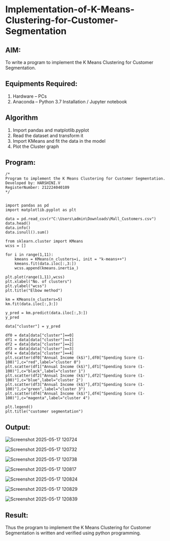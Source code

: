 # Implementation-of-K-Means-Clustering-for-Customer-Segmentation

## AIM:
To write a program to implement the K Means Clustering for Customer Segmentation.

## Equipments Required:
1. Hardware – PCs
2. Anaconda – Python 3.7 Installation / Jupyter notebook

## Algorithm
1. Import pandas and matplotlib.pyplot
2. Read the dataset and transform it
3. Import KMeans and fit the data in the model
4. Plot the Cluster graph

## Program:
```
/*
Program to implement the K Means Clustering for Customer Segmentation.
Developed by: HARSHINI.V
RegisterNumber: 212224040109 
*/


import pandas as pd
import matplotlib.pyplot as plt

data = pd.read_csv(r"C:\Users\admin\Downloads\Mall_Customers.csv")
data.head()
data.info()
data.isnull().sum()

from sklearn.cluster import KMeans
wcss = []

for i in range(1,11):
    kmeans = KMeans(n_clusters=i, init = "k-means++")
    kmeans.fit(data.iloc[:,3:])
    wcss.append(kmeans.inertia_)

plt.plot(range(1,11),wcss)
plt.xlabel("No. of clusters")
plt.ylabel("wcss")
plt.title("Elbow method")

km = KMeans(n_clusters=5)
km.fit(data.iloc[:,3:])

y_pred = km.predict(data.iloc[:,3:])
y_pred

data["cluster"] = y_pred

df0 = data[data["cluster"]==0]
df1 = data[data["cluster"]==1]
df2 = data[data["cluster"]==2]
df3 = data[data["cluster"]==3]
df4 = data[data["cluster"]==4]
plt.scatter(df0["Annual Income (k$)"],df0["Spending Score (1-100)"],c="red",label="cluster 0")
plt.scatter(df1["Annual Income (k$)"],df1["Spending Score (1-100)"],c="black",label="cluster 1")
plt.scatter(df2["Annual Income (k$)"],df2["Spending Score (1-100)"],c="blue",label="cluster 2")
plt.scatter(df3["Annual Income (k$)"],df3["Spending Score (1-100)"],c="green",label="cluster 3")
plt.scatter(df4["Annual Income (k$)"],df4["Spending Score (1-100)"],c="magenta",label="cluster 4")

plt.legend()
plt.title("customer segmentation")

```

## Output:


![Screenshot 2025-05-17 120724](https://github.com/user-attachments/assets/8651fdc7-f097-453a-b858-a8986f1f5493)

![Screenshot 2025-05-17 120732](https://github.com/user-attachments/assets/475e534b-b80c-494e-9f5b-7623177f018a)

![Screenshot 2025-05-17 120738](https://github.com/user-attachments/assets/57b520ff-0493-4aaf-85c7-207984d27ee5)

![Screenshot 2025-05-17 120817](https://github.com/user-attachments/assets/527dd06b-0d60-4266-82da-2dba349d3682)

![Screenshot 2025-05-17 120824](https://github.com/user-attachments/assets/05bceeb3-f3f7-4c11-9fbc-ff82dbd88326)

![Screenshot 2025-05-17 120829](https://github.com/user-attachments/assets/82fef4e8-827f-4b9f-8d83-6cdae6ada6f7)

![Screenshot 2025-05-17 120839](https://github.com/user-attachments/assets/a3c3f2bc-fe8d-4597-9e84-d506283a2111)









## Result:
Thus the program to implement the K Means Clustering for Customer Segmentation is written and verified using python programming.
